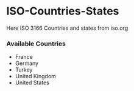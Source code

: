 # ISO-Countries-States
Here ISO 3166 Countries and states from iso.org

### Available Countries

 - France
 - Germany
 - Turkey
 - United Kingdom
 - United States
